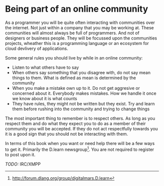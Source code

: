 # Being part of an online community
As a programmer you will be quite often interacting with communities over the internet. Not just within a company that you may be working at.
These communities will almost always be full of programmers. And not of designers or business people. They will be focussed upon the communities projects, wheather this is a programming language or an ecosystem for cloud devlivery of applications.

Some general rules you should live by while in an online community:

* Listen to what others have to say
* When others say something that you disagree with, do not say mean things to them. What is defined as mean is determined by the community
* When you make a mistake own up to it. Do not get aggresive or concerned about it. Everybody makes mistakes. How we handle it once we know about it is what counts
* They have rules, they might not be written but they exist. Try and learn them before rushing into the community and trying to change things

The most important thing to remember is to respect others. As long as you respect them and do what they expect you to do as a member of their community you will be accepted. If they do not act respectfully towards you it is a good sign that you should not be interacting with them.

In terms of this book when you want or need help there will be a few ways to get it. Primarily the D.learn newsgroup[^DLearnNewsGroup]. You are not required to register to post upon it.

*TODO:* IRC/XMPP

[^DLearnNewsGroup]: http://forum.dlang.org/group/digitalmars.D.learn